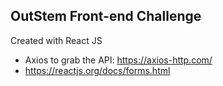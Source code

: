 ## OutStem Front-end Challenge

Created with React JS 

* Axios to grab the API: https://axios-http.com/
* https://reactjs.org/docs/forms.html
